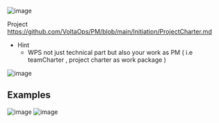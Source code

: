 
![image](https://user-images.githubusercontent.com/44178039/129778351-cfe4b85b-2934-4b05-8cab-663aaee6a322.png)

Project 
https://github.com/VoltaOps/PM/blob/main/Initiation/ProjectCharter.md

* Hint
   * WPS not just technical part but also your work as PM ( i.e  teamCharter , project charter as work package ) 

![image](https://user-images.githubusercontent.com/44178039/129778805-772a53c0-a5a1-47c1-9fa1-56b1d89ca76a.png)

## Examples
![image](https://user-images.githubusercontent.com/44178039/129779368-351966ba-0be9-4250-a168-8204155cac46.png)
![image](https://user-images.githubusercontent.com/44178039/129779404-94f93673-b43b-43da-9f3c-4270f6f8e06b.png)


